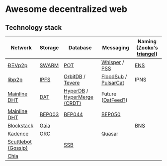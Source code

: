# Awesome decentralized web
## Technology stack
| Network                                                                        | Storage                                            | Database                                                                                                        | Messaging                                                                                                                                       | Naming ([Zooko's triangel](https://en.wikipedia.org/wiki/Zooko%27s_triangle))                                |
|--------------------------------------------------------------------------------|----------------------------------------------------|-----------------------------------------------------------------------------------------------------------------|-------------------------------------------------------------------------------------------------------------------------------------------------|--------------------------------------------------------------------------------------------------------------|
| [ÐΞVp2p](https://github.com/ethereum/wiki/wiki/%C3%90%CE%9EVp2p-Wire-Protocol) | [SWARM](https://github.com/ethersphere/swarm)      | [POT](https://github.com/ethersphere/swarm/wiki/Working-groups#db-support-pot-and-indexing)                     |  [Whisper](https://github.com/ethereum/go-ethereum/wiki/Whisper-Overview) / [PSS](https://github.com/ethersphere/go-ethereum/wiki/PSS-usecases) | [ENS](https://github.com/ethereum/ens)                                                                       |
| [libp2p](https://github.com/libp2p/libp2p)                                     | [IPFS](https://github.com/ipfs/ipfs)               | [OrbitDB](https://github.com/orbitdb/orbit-db) / [Tevere](https://github.com/ipfs-shipyard/tevere#readme)       | [FloodSub](https://github.com/libp2p/js-libp2p-floodsub) / [PulsarCat](https://github.com/JGAntunes/pulsarcast/)                                | IPNS                                                                                                         |
| [Mainline DHT](https://en.wikipedia.org/wiki/Mainline_DHT)                     | [DAT](https://github.com/datproject/dat)           | [HyperDB](https://github.com/mafintosh/hyperdb) / [HyperMerge (CRDT)](https://github.com/automerge/hypermerge)  | Future ([DatFeed?](https://www.youtube.com/watch?v=rkJNsFZnoFQ&feature=youtu.be&t=30m23s))                                                      |                                                                                                              |
| [Mainline DHT](http://bittorrent.org/beps/bep_0005.html)                       | [BEP003](http://bittorrent.org/beps/bep_0003.html) | [BEP044](http://bittorrent.org/beps/bep_0044.html)                                                              | [BEP050](http://bittorrent.org/beps/bep_0050.html)                                                                                              |                                                                                                              |
| [Blockstack](https://github.com/blockstack/blockstack-core)                    | [Gaia](https://github.com/blockstack/gaia)         |                                                                                                                 |                                                                                                                                                 | [BNS](https://github.com/blockstack/blockstack-core/blob/feature/docs-bns/docs/blockstack_naming_service.md) |
| [Kadence](https://github.com/kadence/kadence)                                  | [ORC](https://github.com/orcproject/orc)           |                                                                                                                 | [Quasar](https://kadence.github.io/lib_plugin-quasar.js.html)                                                                                   |                                                                                                              |
| [Scuttlebot (Gossip)](https://github.com/ssbc/scuttlebot)                      |                                                    | [SSB](https://github.com/ssbc/secure-scuttlebutt)                                                               |                                                                                                                                                 |                                                                                                              |
| [Chia](https://github.com/Chia-Network)                                        |                                                    |                                                                                                                 |                                                                                                                                                 |                                                                                                              |
